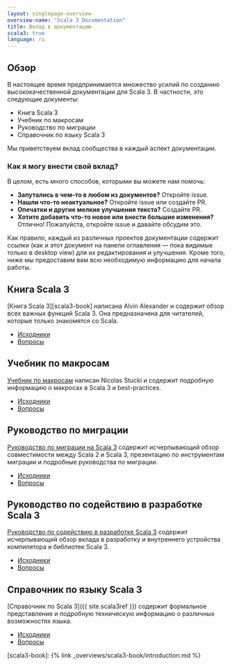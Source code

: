 ```yaml
---
layout: singlepage-overview
overview-name: "Scala 3 Documentation"
title: Вклад в документацию
scala3: true
language: ru
---
```


## Обзор
В настоящее время предпринимается множество усилий по созданию высококачественной документации для Scala 3. 
В частности, это следующие документы:

- Книга Scala 3
- Учебник по макросам
- Руководство по миграции
- Справочник по языку Scala 3

Мы приветствуем вклад сообщества в каждый аспект документации.


### Как я могу внести свой вклад?
В целом, есть много способов, которыми вы можете нам помочь:

- **Запутались в чем-то в любом из документов?** Откройте issue.
- **Нашли что-то неактуальное?** Откройте issue или создайте PR.
- **Опечатки и другие мелкие улучшения текста?** Создайте PR.
- **Хотите добавить что-то новое или внести большие изменения?** Отлично! Пожалуйста, откройте issue и давайте обсудим это.

Как правило, каждый из различных проектов документации содержит ссылки 
(как и этот документ на панели оглавления — пока видимые только в desktop view) для их редактирования и улучшения. 
Кроме того, ниже мы предоставим вам всю необходимую информацию для начала работы.


## Книга Scala 3
[Книга Scala 3][scala3-book] написана Alvin Alexander и содержит обзор всех важных функций Scala 3.
Она предназначена для читателей, которые только знакомятся со Scala.

- [Исходники](https://github.com/scala/docs.scala-lang/tree/main/_overviews/scala3-book)
- [Вопросы](https://github.com/scala/docs.scala-lang/issues)

## Учебник по макросам
[Учебник по макросам](/scala3/guides/macros) написан Nicolas Stucki и содержит подробную информацию о макросах в Scala 3 и best-practices.

- [Исходники](https://github.com/scala/docs.scala-lang/tree/main/_overviews/scala3-macros)
- [Вопросы](https://github.com/scala/docs.scala-lang/issues)

## Руководство по миграции
[Руководство по миграции на Scala 3](/scala3/guides/migration/compatibility-intro.html) содержит исчерпывающий обзор 
совместимости между Scala 2 и Scala 3, презентацию по инструментам миграции и подробные руководства по миграции.

- [Исходники](https://github.com/scala/docs.scala-lang/tree/main/_overviews/scala3-migration)
- [Вопросы](https://github.com/scala/docs.scala-lang/issues)

## Руководство по содействию в разработке Scala 3
[Руководство по содействию в разработке Scala 3](/scala3/guides/contribution/contribution-intro.html)
содержит исчерпывающий обзор вклада в разработку и внутреннего устройства компилятора и библиотек Scala 3.

- [Исходники](https://github.com/scala/docs.scala-lang/tree/main/_overviews/scala3-contribution)
- [Вопросы](https://github.com/scala/docs.scala-lang/issues)

## Справочник по языку Scala 3
[Справочник по Scala 3]({{ site.scala3ref }}) содержит формальное представление и подробную техническую информацию о различных возможностях языка.

- [Исходники](https://github.com/lampepfl/dotty/tree/main/docs/_docs)
- [Вопросы](https://github.com/lampepfl/dotty/issues)


[scala3-book]: {% link _overviews/scala3-book/introduction.md %}
